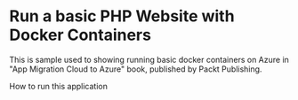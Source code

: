 # Run a basic PHP Website with Docker Containers
This is sample used to showing running basic docker containers on Azure in "App Migration Cloud to Azure" book, published by Packt Publishing. 

How to run this application
